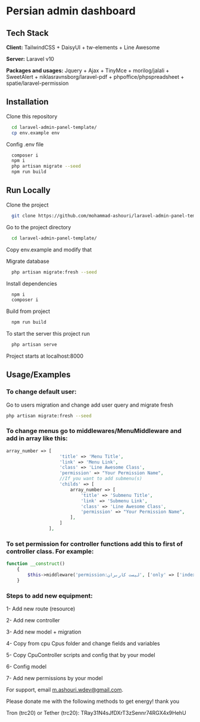 
# Persian admin dashboard

## Tech Stack

**Client:** TailwindCSS + DaisyUI + tw-elements + Line Awesome

**Server:** Laravel v10

**Packages and usages:** Jquery + Ajax + TinyMce + morilog/jalali + SweetAlert + niklasravnsborg/laravel-pdf + phpoffice/phpspreadsheet + spatie/laravel-permission

## Installation

Clone this repository

```bash
  cd laravel-admin-panel-template/
  cp env.example env
```

Config .env file


```bash
  composer i
  npm i
  php artisan migrate --seed
  npm run build
```


## Run Locally

Clone the project

```bash
  git clone https://github.com/mohammad-ashouri/laravel-admin-panel-template
```

Go to the project directory

```bash
  cd laravel-admin-panel-template/
```

Copy env.example and modify that

Migrate database

```bash
  php artisan migrate:fresh --seed
```

Install dependencies

```bash
  npm i
  composer i
```

Build from project

```bash
  npm run build
```

To start the server this project run

```bash
  php artisan serve
```

Project starts at localhost:8000
## Usage/Examples

### To change default user:
Go to users migration and change add user query and migrate fresh

```bash
php artisan migrate:fresh --seed
```

### To change menus go to middlewares/MenuMiddleware and add in array like this:
```php
array_number => [
                    'title' => 'Menu Title',
                    'link' => 'Menu Link',
                    'class' => 'Line Awesome Class',
                    'permission' => "Your Permission Name",
                    //If you want to add submenu(s)
                    'childs' => [
                        array_number => [
                            'title' => 'Submenu Title',
                            'link' => 'Submenu Link',
                            'class' => 'Line Awesome Class',
                            'permission' => "Your Permission Name",
                        ],
                    ]
                ],

```

### To set permission for controller functions add this to first of controller class. For example:
```php
function __construct()
    {
        $this->middleware('permission:لیست کاربران', ['only' => ['index']]);
    }
```

### Steps to add new equipment:
1- Add new route (resource)

2- Add new controller

3- Add new model + migration

4- Copy from cpu Cpus folder and change fields and variables

5- Copy CpuController scripts and config that by your model

6- Config model

7- Add new permissions by your model

For support, email m.ashouri.wdev@gmail.com.

Please donate me with the following methods to get energy! thank you

Tron (trc20) or Tether (trc20):  TRay31N4sJfDXrT3zSennr74RGX4x9HehU
